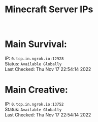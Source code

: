 
# Minecraft Server IPs

</br><h1>Main Survival:</h1>IP: `0.tcp.in.ngrok.io:12928` </br> Status: `Available Globally` </br> Last Checked: Thu Nov 17 22:54:14 2022
</br><h1>Main Creative:</h1>IP: `0.tcp.in.ngrok.io:13752` </br> Status: `Available Globally` </br> Last Checked: Thu Nov 17 22:54:14 2022
